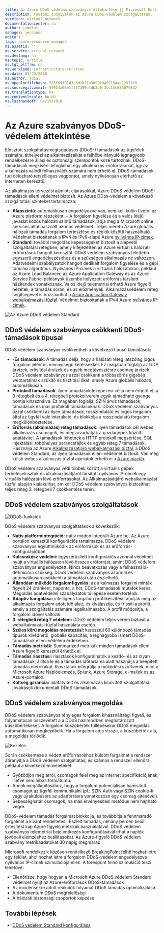 ```yaml
---
title: Az Azure DDoS védelem szabványos áttekintése |} Microsoft Docs
description: További tudnivalók az Azure DDoS-védelem szolgáltatás.
services: virtual-network
documentationcenter: na
author: jimdial
manager: jeconnoc
editor: ''
tags: azure-resource-manager
ms.assetid: ''
ms.service: virtual-network
ms.devlang: na
ms.topic: article
ms.tgt_pltfrm: na
ms.workload: infrastructure-services
ms.date: 03/29/2018
ms.author: jdial
ms.openlocfilehash: 705f69f9143e3d2b27a3099f340218aaa12931f8
ms.sourcegitcommit: 59914a06e1f337399e4db3c6f3bc15c573079832
ms.translationtype: MT
ms.contentlocale: hu-HU
ms.lasthandoff: 04/19/2018
---
```

# <a name="azure-ddos-protection-standard-overview"></a>Az Azure szabványos DDoS-védelem áttekintése

Elosztott szolgáltatásmegtagadásos (DDoS-) támadások az ügyfelek számára, áthelyezi az alkalmazásaikat a felhőbe irányuló legnagyobb rendelkezésre állási és biztonsági szempontok közé tartoznak. DDoS-támadások megkísérli lefoglalhat egy alkalmazás-erőforrásokat, így az alkalmazás valódi felhasználók számára nem érhető el. DDoS-támadások tud célozható tetszőleges végpontot, amely nyilvánosan elérhető az interneten keresztül.

Az alkalmazás tervezési ajánlott eljárásokkal, Azure DDoS védelem DDoS-támadások elleni védelmet biztosít. Az Azure DDos-védelem a következő szolgáltatási szinteket tartalmazza:

- **Alapszintű**: automatikusan engedélyezve van, nem kell külön fizetni az Azure platform részeként. – A forgalom figyelése és a valós idejű javaslat közös hálózati szintű támadások, adja meg a Microsoft online services által használt azonos védelmet. Teljes méretű Azure globális hálózati támadás forgalom terjesztése és régiók közötti használható. Védelmet biztosítanak a IPv4 és IPv6-alapú Azure [nyilvános IP-címek](virtual-network-public-ip-address.md).
- **Standard**: további megoldás képességeket biztosít a alapvető szolgáltatási rétegben, amely kifejezetten az Azure virtuális hálózati erőforrások hangolt keresztül. DDoS védelem szabványos felettébb egyszerű engedélyezéséhez és a szükséges alkalmazás ne változzon. Adatvédelmi szabályzatok hangolt dedikált forgalom figyelése és a gépi tanulási algoritmus. Nyilvános IP-címek a virtuális hálózatokon, például az Azure Load Balancer, az Azure Application Gateway és az Azure Service Fabric-példányok üzembe helyezett erőforrás társított házirendek vonatkoznak. Valós idejű telemetriai érhető Azure figyelő nézetek, a támadás során, és az előzmények. Alkalmazásvédelem réteg segítségével is hozzáadhat a [Azure Application Gateway webalkalmazási tűzfal](../application-gateway//application-gateway-web-application-firewall-overview.md?toc=%2fazure%2fvirtual-network%2ftoc.json). Védelmet biztosítanak a IPv4 Azure [nyilvános IP-címek](virtual-network-public-ip-address.md).

![Az Azure DDoS védelem Standard](./media/ddos-protection-overview/ddospic.png)

## <a name="types-of-ddos-attacks-that-ddos-protection-standard-mitigates"></a>DDoS védelem szabványos csökkenti DDoS-támadások típusai

DDoS védelem szabványos csökkentheti a következő típusú támadások:

- **-Es támadások**: A támadás célja, hogy a hálózati réteg látszólag jogos forgalom jelentős mennyiségű kéréssekkel. Ez magában foglalja az UDP árvizek, erősítési árvizek és egyéb megtévesztésre csomag árvizek. DDoS védelem szabványos azzal csökkenti a többszörös gigabájt webtartalmak szűkítő és tisztítási őket, amely Azure globális hálózati, automatikusan.
- **Protokoll támadások**: ilyen támadások leképezési célja nem érhető el, a 3 rétegbeli és a 4. rétegbeli protokollverem egyik támadható gyenge pontja kihasználva. Ez magában foglalja, SZIN árvíz támadások, támadások és más protokoll támadásoknak. DDoS védelem szabványos azzal csökkenti az ilyen támadások, rosszindulatú és jogos forgalom által az ügyfél való interakció, és blokkolja a rosszindulatú forgalom megkülönböztetése. 
- **Erőforrás (alkalmazás) réteg támadások**: ilyen támadások cél webes alkalmazás csomagok, és megzavarhatják a gazdagépek közötti adatátvitel. A támadások lehetnek a HTTP protokoll megsértése, SQL injektálási, többhelyes parancsfájlok és egyéb réteg 7 támadások. Használja az Azure [Alkalmazásátjáró webalkalmazási tűzfal](../application-gateway/application-gateway-web-application-firewall-overview.md?toc=%2fazure%2fvirtual-network%2ftoc.json), a DDoS védelem Standard, az ilyen támadások elleni védelmet biztosít. Van még külső webes alkalmazás tűzfal ajánlatok érhető el a [Azure piactér](https://azuremarketplace.microsoft.com/marketplace/apps?page=1&search=web%20application%20firewall).

DDoS védelem szabványos védi többek között a virtuális gépek terheléselosztók és alkalmazásátjárót társított nyilvános IP-címek egy virtuális hálózatán lévő erőforrásokat. Az Alkalmazásátjáró webalkalmazási tűzfal alapján kialakulhat, amikor DDoS védelem szabványos biztosíthat teljes réteg 3. rétegbeli 7 csökkentése terén.

## <a name="ddos-protection-standard-features"></a>DDoS védelem szabványos szolgáltatások

![DDoS-funkciók](./media/ddos-protection-overview/ddosfeatures.png)

DDoS védelem szabványos szolgáltatások a következők:

- **Natív platformintegráció:** natív módon integrált Azure be. Az Azure portálon keresztül konfigurációs tartalmazza. DDoS védelem szabványos együttműködik az erőforrások és az erőforrás-konfigurációban.
- **Kulcsrakész védelmi:** egyszerűsített konfigurációs azonnal védelmet nyújt a virtuális hálózaton lévő összes erőforrást, amint DDoS védelem szabványos engedélyezett. Nincs beavatkozás vagy a felhasználó-definícióra szükség. DDoS védelem szabványos azonnal és automatikusan csökkenti a támadási után észlelhető.
- **Állandóan működő forgalomfigyelés:** az alkalmazás forgalmi minták figyelt 24 óránként, naponta, a hét, DDoS-támadások mutatók keres. Megoldás adatvédelmi szabályzatok túllépése esetén történik.
- **Adaptív hangolása:** intelligens forgalom profilkészítési tanulják meg az alkalmazás forgalom adott idő alatt, és kiválasztja, és frissíti a profilt, amely a szolgáltatás számára legalkalmasabb. A profil módosítja, a forgalom idővel változik.
- **3. rétegbeli réteg 7 védelem:** DDoS-védelem teljes verem biztosít a webalkalmazási tűzfal használata esetén.
- **Széles körű megoldás méretezési:** keresztül 60 különböző támadás típusok kivédhető, globális kapacitás, a legnagyobb ismert DDoS-támadások elleni védelem érdekében.
- **Támadás metrikák:** Summarized metrikák minden támadások elleni Azure figyelő keresztül érhetők el.
- **Támadás riasztási:** riasztások konfigurálhatók a kezdő- és az olyan támadások, állítsa le és a támadás időtartama alatt használja a beépített támadás metrikákat. Riasztások integrálja a működési szoftverek, mint a Microsoft Azure Naplóelemzés, Splunk, Azure Storage, e-mailek és az Azure-portálon.
- **Költség garancia:** adatátvitelt és alkalmazás kibővített szolgáltatási jóváírások dokumentált DDoS-támadások.

## <a name="ddos-protection-standard-mitigation"></a>DDoS védelem szabványos megoldás

DDoS védelem szabványos tényleges forgalom kihasználtsági figyeli, és folyamatosan összevetett a a DDoS házirendben meghatározott küszöbértékeket. A forgalom küszöbérték túllépésekor DDoS megoldás automatikusan megkezdődik. Ha a forgalom adja vissza, a küszöbérték alá, a megoldás törlődik.

![Kezelés](./media/ddos-protection-overview/mitigation.png)

Során csökkentése a védett erőforrásokhoz küldött forgalmat a rendszer átirányítja a DDoS védelem szolgáltatás, és számos a rendszer ellenőrzi, például a következő műveleteket:

- Győződjön meg arról, csomagok felel meg az internet specifikációjának, illetve nem hibás formátumú.
- Annak megállapításához, hogy a forgalom potenciálisan hamisított csomagot az ügyfél kommunikálni (pl.: SZIN Auth vagy SZIN cookie-k vagy újraküldésére az adatforrásra vonatkozóan egy csomag ejtésével).
- Sebességhatár csomagok, ha más érvényesítési metódus nem hajtható végre.

DDoS-védelem támadás forgalmat blokkolja, és továbbítja a fennmaradó forgalmat a kívánt rendeltetési. Észlelt támadás, néhány percen belül értesítést kap Azure figyelő metrikák használatával. DDoS védelem szabványos telemetriai bejelentkezés konfigurálásával írhat a naplók jövőbeli elemzéshez beállításokat. Az Azure-figyelő DDoS védelem szabvány metrikaadatokat 30 napig megmarad.

Microsoft rendelkezik közösen rendelkező [BreakingPoint felhő](https://www.ixiacom.com/products/breakingpoint-cloud) hozhat létre egy felület, ahol hozhat létre a forgalom DDoS-védelem engedélyezve nyilvános IP-címek szimulációja ellen. A töréspont felhő szimuláció teszi lehetővé:

- Ellenőrizze, hogy hogyan a Microsoft Azure DDoS védelem Standard védelmet nyújt az Azure-erőforrások DDoS-támadások
- Az incidensekre adott reakciók folyamat DDoS támadás optimalizálása
- A dokumentum DDoS megfelelőségi
- A hálózati biztonsági csoportok képzése

## <a name="next-steps"></a>További lépések

- [DDoS védelem Standard konfigurálása](manage-ddos-protection.md)